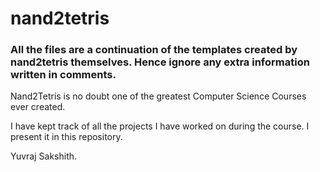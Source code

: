 # nand2tetris

### All the files are a continuation of the templates created by nand2tetris themselves. Hence ignore any extra information written in comments.


Nand2Tetris is no doubt one of the greatest Computer Science Courses ever created. 

I have kept track of all the projects I have worked on during the course. 
I present it in this repository.

Yuvraj Sakshith.
